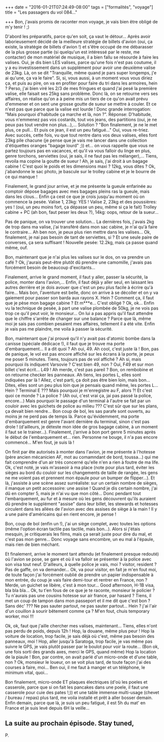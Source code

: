 +++
date = "2016-01-21T07:24:49-08:00"
tags = ["formalités", "voyage"]
title = "Les passagers du vol 084..."

+++
Bon, j'avais promis de raconter mon voyage, je vais bien être obligé de m'y tenir ! ;)

D'abord les préparatifs, parce qu'en soit, ça vaut le détour... Après avoir laborieusement décidé de la meilleure stratégie de billets d'avion (oui, ça existe, la stratégie de billets d'avion !) et s'être occupé de me débarasser de la plus grosse partie (si quelqu'un est intéressé par le reste, me contacter) de mon matériel de musique, il a bien fallu se résourde à faire les valises. Oui, je dis bien LES valises, parce qu'une fois n'est pas coutume, il y a eu investissement dans un supplément pour avoir une deuxième valise de 23kg. Là, on se dit "Tranquille, même quand je pars super longemps, j'e ai qu'une, ça va le faire". Si, si, vous aussi, à un moment vous vous diriez ça, et puis au pire, on va en profiter pour faire du tri dans les armoires, hein ? Perso, j'ai bien viré les 2/3 de mes fringues et quand j'ai pesé la première valise, elle faisait ses 25kg sans problème. Donc là, on se retourne vers ses affaires, on réalise qu'on a à peine mis un tiers de ce qu'on avait prévu d'emmener et on sent une grosse goutte de sueur se mettre à couler. Et ce n'est pas que parce que la valise est lourde !
Donc grande interrogation: "Mais pourquoi d'habitude ça marche et là, non ?". Réponse: D'habitude, vous n'emmenez pas vos costards, tout vos jeans, des partitions (oui, je ne peux pas tout vendre non plus...),...
Solution ? "Bon finalement, je ne le met plus, ce pull... Et puis ce jean, il est un peu fatigué..." Oui, vous re-triez. Avec succès, cette fois, vu que tout rentre dans vos deux valises, elles font 23kg pile chacune (je pense que je vais me lancer dans une collection d'étiquettes oranges "bagage lourd" ;)) et... on vous rappelle que vous ne partez toujours pas en vacances, et qu'il va vous falloir du linge en plus, genre torchons, serviettes (oui, je sais, il ne faut pas les mélanger),...
Tiens, revoila ma copine la goutte de sueur !
Ah, je sais, j'ai droit à un bagage cabine ! C'est quoi le poids et les dimensions maxi ? 12kg, vous dites ? Ok, j'abandonne le sac photo, je bascule sur le trolley cabine et je le bourre de ce qui manque !

Finalement, le grand jour arrive, et je me présente la gueule enfarinée au comptoir dépose bagages avec mes bagages pleins ras la gueule, mais dans les clous...
Enfin ça cest ce que je crois jusqu'au moment où on commence la pesée.
Valise 1, 23kg: YES !
Valise 2, 23kg et des poussières: yes ! (oui, un peu moins fort, ça dépasse un peu, même si ça le fait)
Trolley cabine + PC (ah bon, faut peser les deux ?), 14kg: oops, retour de la sueur...

Pas de panique, on va trouver une solution... La dernières fois, j'avais 2kg de trop dans ma valise, j'ai transféré dans mon sac cabine, je n'ai qu'à faire le contraire... Ah ben non, je peux plus rien mettre dans les valises... Ok, finalement, je nai pas besoin de tant de serviettes, si ? Et une seule paire de converses, ça sera suffisant !
Nouvelle pesée: 12.2kg, mais ça passe quand même, ouf.

Bon, maintenant que je n'ai plus les valises sur le dos, on va prendre un café ? Ok, j'aurais peut-être plutôt dû prendre une camomille, j'avais pas forcément besoin de beaucoup d'excitants...

Finalement, arrive le grand moment, il faut y aller, passer la sécurité, la police, monter dans l'avion,...
Enfin, il faut déjà y aller seul, en laissant les autres derrière et je dois avouer que c'est un peu plus facile à écrire qu'à faire... Mais bon, l'aventure est belle, donc on arrive à se décoller et on y va gaiement pour passer son barda aux rayons X. Hein ? Comment ça, il faut que je pèse mon bagage cabine ? Et m***e... C'est obligé ? Ok, ok... Enfin vu la technique de pesée, à part une valise plombée de 50kg, je ne vois pas trop ce qu'il peut voir, le monsieur... On lui a pas appris qu'il faut attendre que le chiffre s'arrête de changer sur une balance ? Parce que là, même moi je sais pas combien pesaient mes affaires, tellement il a été vite. Enfin je vais pas me plaindre, me voila à passer la sécurité.

Bon, maintenant que j'ai prouvé qu'il n'y avait pas d'atomic bombe dans la canisse (spéciale dédicace !), il faut que je trouve ma porte d'embarquement... Il a dit quoi ? Ah oui, 49. Ah cool, c'est juste là ! Bon, pas de panique, le vol est pas encore affiché sur les écrans à la porte, je peux me poser 5 minutes. Tiens, toujours pas de vol affiché ? Ah si, mais pourquoi ils indiquent Varsovie ? C'est bien 49, non ? Oui, F49 et sur mon billet c'est écrit... L49 ! Ah merde, c'est pas pareil ? Bon, on rembobine et on retourne checker les panneaux. Ah tiens, les portes L, elles sont indiquées par là ! Allez, c'est parti, ça doit pas être bien loin, mais bon...
Dites, elles sont un peu plus loin que je pensais quand même, les portes L... Hein ? Terminal E ??? Mais pourquoi je m'enregistre au F, alors ?! Et c'est quoi ce monde ? La police ? (Ah oui, c'est vrai ça, jai pas passé la police, encore...) Mais pourquoi le passage d'un terminal à l'autre se fait par un couloir avec les guichets de police au milieu ??? C'est sûr que sur les plans, ça devait bien rendre...
Bon coup de bol, les sas parafe sont ouverts, au moins je ne perd pas de temps là. Parce qu'évidemment, ma porte d'embarquement est genre l'avant dernière du terminal, sinon c'est pas drole ! (d'ailleurs, je déteste mon idée de gros bagage cabine, à un moment il faut se le trainer...).
Finalement, j'arrive à bon port genre 5 minutes après le début de l'embarquement et... rien. Personne ne bouge, il n'a pas encore commencé... M'en fout, je suis là !

On finit par ête autorisés à monter dans l'avion, je me présente à l'hotesse (père ancien mécanicien AF, mot au comamndant de bord, toussa...) qui me fait comprendre d'un air très concerné qu'elle n'en a rien à foutre de ma life. Ok, c'est noté, je vais m'asseoir à ma place (note pour plus tard, éviter les sièges au bord du couloir sur les changements de taille de rangée, les gens ne me voient pas et prennent mon épaule pour un bumper de flipper...).
Et là, j'assiste à une scène assez surréaliste: sur un certain nombre de sièges, il manque un petit accessoire: une assise ! Quand je dis certain nombre, j'ai dû en compter 5, mais je n'ai vu que mon côté... Donc pendant tout l'embarquement, au fur et à mesure où les gens découvrent qu'ils auraient dû prendre le supplément "assise" dans leur billet, les stewards et hotesses circulent dans les allées de l'avion avec des assises de siège à la main ! Il y a une paire d'américains qui en rient encore, je pense !

Bon, coup de bol (enfin un !), j'ai un siège complet, avec toutes les options (même l'option écran tactile pas tactile, mais bon...). Alors si j'étais mesquin, je critiquerais les films, mais ça serait juste pour dire du mal, et c'est pas mon genre...
Donc voyage sans encombre, un eu mal à l'épaule, mais rien de bien méchant.

Et finalement, arrive le moment tant attendu (et finalement presque redouté) où l'avion se pose, se gare et où il va falloir se présenter à la police avec son visa tout neuf. D'ailleurs, à quelle police je vais, moi ? visitor, resident ? Pas de gaffe, on va demander... Ok, va pour visitor, en fait je m'en fout moi, de toute façon j'ai forcément oublié de prendre un papier indispensable à mon entrée, du coup je vais faire demi-tour et rentrer en France, non ?
Merde, un guichet se libère, c'est à mon tour... Good afternoon, H-1B visa, bla bla bla... Ok, tu t'en fous de ce que je te raconte, monsieur le policier ? Tu n'aurais pas une cousins hotesse sur air france, par hasard ? Tiens, il met un coup de tampon dans mon passeport et il me dit que c'est bon ? Sans déc' ???
Ne pas sauter partout, ne pas sauter partout... Hein ? j'ai l'air d'un couillon à sourir bêtement comme ça ? M'en fout, chuis temporary worker, moi !!!

Ok, ok, faut que j'aille chercher mes valises, maintenant... Tiens, elles n'ont pas perdu de poids, depuis 12h ! Hop, la douane, même plus peur ! Hop la voiture de location, trop facile, je sais déjà où c'est, même pas besoin des panneaux, moi ! Hop, aller jusqu'à Saratoga, trop facile, je vas même pas suivre le GPS, je vais plutôt passer par le boulot pour voir la route... (Bon ok, une fois sorti des grands axes, merci le GPS, quand même) Hop la location de la piaule ! Bon, par contre, on avait parlé d'un micro-onde et d'une table, non ? Ok, monsieur le loueur, on se voit plus tard, de toute façon j'ai des courses à faire, moi... Ben oui, il me faut à manger et un téléphone, le minimum vital, quoi...

Bon finalement, micro-onde ET plaques électriques (d'où les poeles et casserole, parce que si on fait les pancakes dans une poele, il faut une casserole pour cuie des pates !;)) et une table immense multi-usage (chevet / bureau / repas) plus tard, me voila installé et prêt à aller bosser demain. Enfin demain, parce que là, je suis un peu fatigué, il est 5h du mat' en France et je suis levé depuis 6H la veille...

La suite au prochain épisode.
Stay tuned,
--
P.
